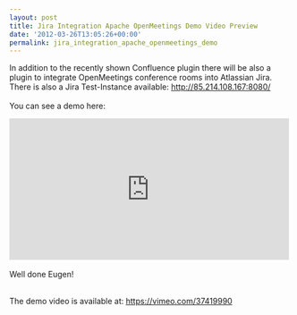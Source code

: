 ```yaml
---
layout: post
title: Jira Integration Apache OpenMeetings Demo Video Preview
date: '2012-03-26T13:05:26+00:00'
permalink: jira_integration_apache_openmeetings_demo
---
```

In addition to the recently shown Confluence plugin there will be also a plugin to integrate OpenMeetings conference rooms into Atlassian Jira. <br/>
There is also a Jira Test-Instance available:
<a href="http://85.214.108.167:8080/" target="_blank" ref="nofollow">http://85.214.108.167:8080/</a>
<br/><br/>
You can see a demo here: <br/>
<iframe src="http://player.vimeo.com/video/37419990" width="500" height="253" frameborder="0" webkitAllowFullScreen mozallowfullscreen allowFullScreen></iframe>
<br/><br/>
Well done Eugen! 
<br/><br/>

The demo video is available at: <a href="https://vimeo.com/37419990" target="_blank" ref="nofollow">https://vimeo.com/37419990</a>
